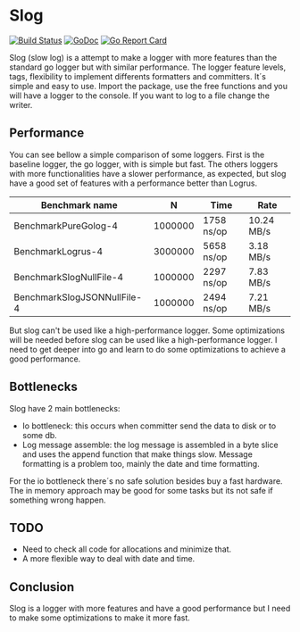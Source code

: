 # Slog

[![Build Status](https://travis-ci.org/fcavani/log.svg?branch=master)](https://travis-ci.org/fcavani/slog) [![GoDoc](https://godoc.org/github.com/fcavani/log?status.svg)](https://godoc.org/github.com/fcavani/slog)
[![Go Report Card](https://goreportcard.com/badge/github.com/fcavani/slog)](https://goreportcard.com/report/github.com/fcavani/slog)

Slog (slow log) is a attempt to make a logger with more features than the standard go logger
but with similar performance. The logger feature levels, tags, flexibility to
implement differents formatters and committers. It´s simple and easy to
use. Import the package, use the free functions and you will have a logger
to the console. If you want to log to a file change the writer.

## Performance

You can see bellow a simple comparison of some loggers.
First is the baseline logger, the go logger, with is simple but fast.
The others loggers with more functionalities have a slower performance,
as expected, but slog have a good set of features with a performance better
than Logrus.

| Benchmark name | N | Time | Rate |
|--------------------|-------|----------|-----------|
|BenchmarkPureGolog-4|1000000|1758 ns/op|10.24 MB/s|
|BenchmarkLogrus-4|3000000|5658 ns/op|3.18 MB/s|
|BenchmarkSlogNullFile-4|1000000|2297 ns/op|7.83 MB/s|
|BenchmarkSlogJSONNullFile-4|1000000|2494 ns/op|7.21 MB/s|

But slog can't be used like a high-performance logger.
Some optimizations will be needed before slog can be used like a
high-performance logger. I need to get deeper into go and learn
to do some optimizations to achieve a good performance.

## Bottlenecks

Slog have 2 main bottlenecks:

- Io bottleneck: this occurs when committer send the data to disk or to some db.
- Log message assemble: the log message is assembled in a byte slice and uses the append
function that make things slow. Message formatting is a problem too, mainly the
date and time formatting.

For the io bottleneck there´s no safe solution besides buy a fast hardware. The
in memory approach may be good for some tasks but its not safe if something
wrong happen.

## TODO

- Need to check all code for allocations and minimize that.
- A more flexible way to deal with date and time.

## Conclusion

Slog is a logger with more features and have a good performance but I need
to make some optimizations to make it more fast.

